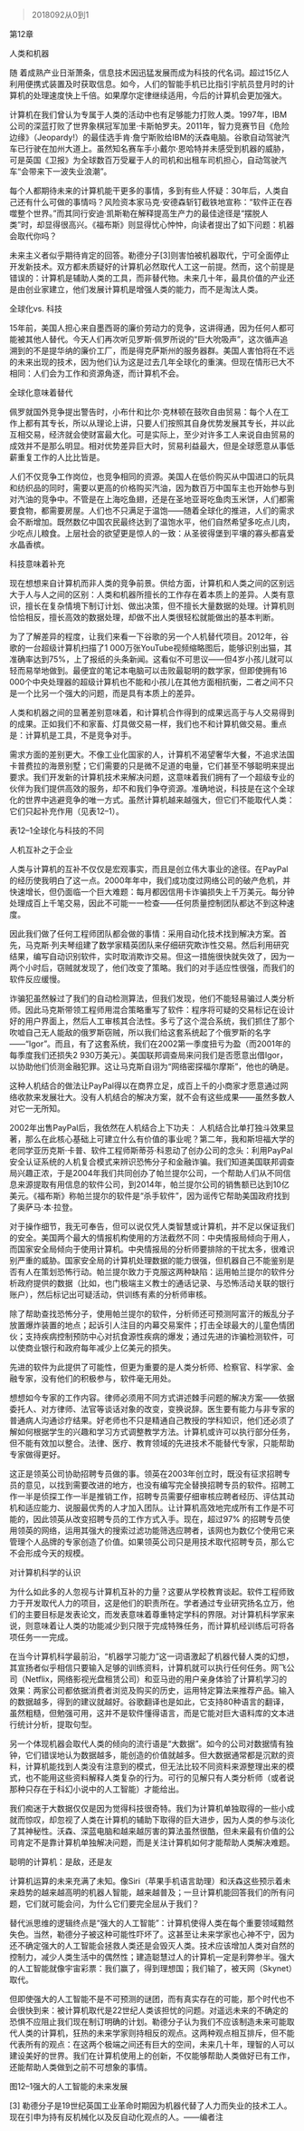 # 
> 2018092从0到1




第12章

人类和机器




随 着成熟产业日渐萧条，信息技术因迅猛发展而成为科技的代名词。超过15亿人利用便携式装置及时获取信息。如今，人们的智能手机已比指引宇航员登月时的计算机的处理速度快上千倍。如果摩尔定律继续适用，今后的计算机会更加强大。

计算机在我们曾认为专属于人类的活动中也有足够能力打败人类。1997年，IBM公司的深蓝打败了世界象棋冠军加里·卡斯帕罗夫。2011年，智力竞赛节目《危险边缘》（Jeopardy!）的最佳选手肯·詹宁斯败给IBM的沃森电脑。谷歌自动驾驶汽车已行驶在加州大道上。虽然知名赛车手小戴尔·恩哈特并未感受到机器的威胁，可是英国《卫报》为全球数百万受雇于人的司机和出租车司机担心，自动驾驶汽车“会带来下一波失业浪潮”。

每个人都期待未来的计算机能干更多的事情，多到有些人怀疑：30年后，人类自己还有什么可做的事情吗？风险资本家马克·安德森斩钉截铁地宣称：“软件正在吞噬整个世界。”而其同行安迪·凯斯勒在解释提高生产力的最佳途径是“摆脱人类”时，却显得很高兴。《福布斯》则显得忧心忡忡，向读者提出了如下问题：机器会取代你吗？

未来主义者似乎期待肯定的回答。勒德分子[3]则害怕被机器取代，宁可全面停止开发新技术。双方都未质疑好的计算机必然取代人工这一前提。然而，这个前提是错误的：计算机是辅助人类的工具，而非替代物。未来几十年，最具价值的产业还是由创业家建立，他们发展计算机是增强人类的能力，而不是淘汰人类。


全球化vs. 科技


15年前，美国人担心来自墨西哥的廉价劳动力的竞争，这讲得通，因为任何人都可能被其他人替代。今天人们再次听见罗斯·佩罗所说的“巨大吮吸声”，这次循声追溯到的不是提华纳的廉价工厂，而是得克萨斯州的服务器群。美国人害怕将在不远的未来出现的技术，因为他们认为这是过去几年全球化的重演。但现在情形已大不相同：人们会为工作和资源角逐，而计算机不会。

全球化意味着替代

佩罗就国外竞争提出警告时，小布什和比尔·克林顿在鼓吹自由贸易：每个人在工作上都有其专长，所以从理论上讲，只要人们按照其自身优势发展其专长，并以此互相交易，经济就会使财富最大化。可是实际上，至少对许多工人来说自由贸易的成效并不是那么明显。相对优势差异巨大时，贸易利益最大，但是全球愿意从事低薪重复工作的人比比皆是。

人们不仅竞争工作岗位，也竞争相同的资源。美国人在低价购买从中国进口的玩具和纺织品的同时，需要以更高的价格购买汽油，因为数百万中国车主也开始参与到对汽油的竞争中。不管是在上海吃鱼翅，还是在圣地亚哥吃鱼肉玉米饼，人们都需要食物，都需要房屋。人们也不只满足于温饱——随着全球化的推进，人们的需求会不断增加。既然数亿中国农民最终达到了温饱水平，他们自然希望多吃点儿肉，少吃点儿粮食。上层社会的欲望更是惊人的一致：从圣彼得堡到平壤的寡头都喜爱水晶香槟。

科技意味着补充

现在想想来自计算机而非人类的竞争前景。供给方面，计算机和人类之间的区别远大于人与人之间的区别：人类和机器所擅长的工作存在着本质上的差异。人类有意识，擅长在复杂情境下制订计划、做出决策，但不擅长大量数据的处理。计算机则恰恰相反，擅长高效的数据处理，却做不出人类很轻松就能做出的基本判断。

为了了解差异的程度，让我们来看一下谷歌的另一个人机替代项目。2012年，谷歌的一台超级计算机扫描了1 000万张YouTube视频缩略图后，能够识别出猫，其准确率达到75%，上了报纸的头条新闻。这看似不可思议——但4岁小孩儿就可以轻而易举地做到。最便宜的笔记本电脑可以击败最聪明的数学家，但即使拥有16 000个中央处理器的超级计算机也不能和小孩儿在其他方面相抗衡，二者之间不只是一个比另一个强大的问题，而是具有本质上的差异。

人类和机器之间的显著差别意味着，和计算机合作得到的成果远高于与人交易得到的成果。正如我们不和家畜、灯具做交易一样，我们也不和计算机做交易。重点是：计算机是工具，不是竞争对手。

需求方面的差别更大。不像工业化国家的人，计算机不渴望奢华大餐，不追求法国卡普费拉的海景别墅；它们需要的只是微不足道的电量，它们甚至不够聪明来提出要求。我们开发新的计算机技术来解决问题，这意味着我们拥有了一个超级专业的伙伴为我们提供高效的服务，却不和我们争夺资源。准确地说，科技是在这个全球化的世界中逃避竞争的唯一方式。虽然计算机越来越强大，但它们不能取代人类：它们只起补充作用（见表12–1）。

表12–1全球化与科技的不同





人机互补之于企业


人类与计算机的互补不仅仅是宏观事实，而且是创立伟大事业的途径。在PayPal的经历使我明白了这一点。2000年年中，我们成功度过网络公司的破产危机，并快速增长，但仍面临一个巨大难题：每月都因信用卡诈骗损失上千万美元。每分钟处理成百上千笔交易，因此不可能一一检查——任何质量控制团队都达不到这种速度。

因此我们做了任何工程师团队都会做的事情：采用自动化技术找到解决方案。首先，马克斯·列夫琴组建了数学家精英团队来仔细研究欺诈性交易。然后利用研究结果，编写自动识别软件，实时取消欺诈交易。但这一措施很快就失效了，因为一两个小时后，窃贼就发现了，他们改变了策略。我们的对手适应性很强，而我们的软件反应缓慢。

诈骗犯虽然躲过了我们的自动检测算法，但我们发现，他们不能轻易骗过人类分析师。因此马克斯带领工程师用混合策略重写了软件：程序将可疑的交易标记在设计好的用户界面上，然后人工审核其合法性。多亏了这个混合系统，我们抓住了那个吹嘘自己无人能敌的俄罗斯窃贼，所以我们给这套系统起了个俄罗斯的名字——“Igor”。而且，有了这套系统，我们在2002第一季度扭亏为盈（而2001年的每季度我们还损失2 930万美元）。美国联邦调查局来问我们是否愿意出借Igor，以协助他们侦测金融犯罪。这让马克斯自诩为“网络密探福尔摩斯”，他也的确是。

这种人机结合的做法让PayPal得以在商界立足，成百上千的小商家才愿意通过网络收款来发展壮大。没有人机结合的解决方案，就不会有这些成果——虽然多数人对它一无所知。

2002年出售PayPal后，我依然在人机结合上下功夫： 人机结合比单打独斗效果显著，那么在此核心基础上可建立什么有价值的事业呢？第二年，我和斯坦福大学的老同学亚历克斯·卡普、软件工程师斯蒂芬·科恩动了创办公司的念头：利用PayPal安全认证系统的人机复合模式来辨识恐怖分子和金融诈骗。我们知道美国联邦调查局兴趣正浓，于是2004年我们共同创办了帕兰提尔公司，一个帮助人们从不同信息来源提取有用信息的软件公司，到2014年，帕兰提尔公司的销售额已达到10亿美元。《福布斯》称帕兰提尔的软件是“杀手软件”，因为谣传它帮助美国政府找到了奥萨马·本·拉登。

对于操作细节，我无可奉告，但可以说仅凭人类智慧或计算机，并不足以保证我们的安全。美国两个最大的情报机构使用的方法截然不同：中央情报局倾向于用人，而国家安全局倾向于使用计算机。中央情报局的分析师要排除的干扰太多，很难识别严重的威胁。国家安全局的计算机处理数据的能力很强，但机器自己不能鉴别是否有人在策划恐怖行动。帕兰提尔致力于克服这两种缺陷：运用帕兰提尔的软件分析政府提供的数据（比如，也门极端主义教士的通话记录、与恐怖活动关联的银行账户），然后标记出可疑活动，供训练有素的分析师审核。

除了帮助查找恐怖分子，使用帕兰提尔的软件，分析师还可预测阿富汗的叛乱分子放置爆炸装置的地点；起诉引人注目的内幕交易案件；打击全球最大的儿童色情团伙；支持疾病控制预防中心对抗食源性疾病的爆发；通过先进的诈骗检测软件，可以使商业银行和政府每年减少上亿美元的损失。

先进的软件为此提供了可能性，但更为重要的是人类分析师、检察官、科学家、金融专家，没有他们的积极参与，软件毫无用处。

想想如今专家的工作内容。律师必须用不同方式讲述棘手问题的解决方案——依据委托人、对方律师、法官等谈话对象的改变，变换说辞。医生要有能力与非专家的普通病人沟通诊疗结果。好老师也不只是精通自己教授的学科知识，他们还必须了解如何根据学生的兴趣和学习方式调整教学方法。计算机或许可以执行部分任务，但不能有效加以整合。法律、医疗、教育领域的先进技术不能替代专家，只能帮助专家做得更好。

这正是领英公司协助招聘专员做的事。领英在2003年创立时，既没有征求招聘专员的意见，以找到需要改进的地方，也没有编写完全替换招聘专员的软件。招聘工作一半是侦探工作一半是推销工作，招聘专员需要仔细审核应聘者经历、评估其动机和适应能力、说服最优秀的人才加入团队。让计算机高效地完成所有工作是不可能的，因此领英从改变招聘专员的工作方式入手。现在，超过97% 的招聘专员使用领英的网络，运用其强大的搜索过滤功能筛选应聘者，该网也为数亿个使用它来管理个人品牌的专家创造了价值。如果领英公司只是用技术取代招聘专员，那么它不会形成今天的规模。

对计算机科学的认识

为什么如此多的人忽视与计算机互补的力量？这要从学校教育谈起。软件工程师致力于开发取代人力的项目，这是他们的职责所在。学者通过专业研究扬名立万，他们的主要目标是发表论文，而发表意味着尊重特定学科的界限。对计算机科学家来说，则意味着让人类的功能减少到只限于完成特殊任务，而计算机经训练后可将各项任务一一完成。

在当今计算机科学最前沿，“机器学习能力”这一词语激起了机器代替人类的幻想，其宣扬者似乎相信只要输入足够的训练资料，计算机就可以执行任何任务。网飞公司（Netflix，网络影视光盘租赁公司）和亚马逊的用户亲身体验了计算机学习的效果：两家公司都依据消费者浏览及购买的历史，运用特定算法来推荐产品。输入的数据越多，得到的建议就越好。谷歌翻译也是如此，它支持80种语言的翻译，虽然粗糙，但勉强可用，这并不是软件懂得语言，而是它能对巨大语料库的文本进行统计分析，提取句型。

另一个体现机器会取代人类的倾向的流行语是“大数据”。如今的公司对数据情有独钟，它们错误地认为数据越多，能创造的价值就越多。但大数据通常都是沉默的资料，计算机能找到人类没有注意到的模式，但无法比较不同资料来源整理出来的模式，也不能用这些资料解释人类复杂的行为。可行的见解只有人类分析师（或者说那种只存在于科幻小说中的人工智能）才能给出。

我们痴迷于大数据仅仅是因为觉得科技很奇特。我们为计算机单独取得的一些小成就而惊叹，却忽视了人类在计算机的辅助下取得的巨大进步，因为人类的参与淡化了其神秘性。沃森、深蓝电脑和越来越厉害的算法虽然很酷，但未来最有价值的公司肯定不是靠计算机单独解决问题，而是关注计算机如何才能帮助人类解决难题。


聪明的计算机：是敌，还是友


计算机运算的未来充满了未知。像Siri（苹果手机语言助理）和沃森这些预示着未来趋势的越来越高明的机器人智能，越来越普及；一旦计算机能回答我们的所有问题，它们就可能会问，为什么它们要完全屈从于我们？

替代派思维的逻辑终点是“强大的人工智能”：计算机使得人类在每个重要领域黯然失色。当然，勒德分子被这种可能性吓坏了。这甚至让未来学家也心神不宁，因为还不确定强大的人工智能会拯救人类还是会毁灭人类。技术应该增加人类对自然的控制力，减少人类生活中的偶然性；建造聪慧过人的计算机一定是利弊参半。强大的人工智能就像宇宙彩票：我们赢了，得到理想国；我们输了，被天网（Skynet）取代。

但即使强大的人工智能不是不可预测的谜团，而有真实存在的可能，那个时代也不会很快到来：被计算机取代是22世纪人类该担忧的问题。对遥远未来的不确定的恐惧不应阻止我们现在制订明确的计划。勒德分子认为我们不应该制造未来可能取代人类的计算机，狂热的未来学家则持相反的观点。这两种观点相互排斥，但不能代表所有的观点：在这两个极端之间还有巨大的空间，未来几十年，理智的人可以建设美好的世界。我们在计算机使用上的创新，不仅能够帮助人类做好已有工作，还能帮助人类做到之前不可想象的事情。





图12–1强大的人工智能的未来发展




[3] 勒德分子是19世纪英国工业革命时期因为机器代替了人力而失业的技术工人。现在引申为持有反机械化以及反自动化观点的人。——编者注





